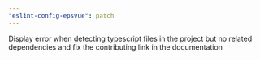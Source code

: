 ```yaml
---
"eslint-config-epsvue": patch
---
```


Display error when detecting typescript files in the project but no related dependencies and fix the contributing link in the documentation
